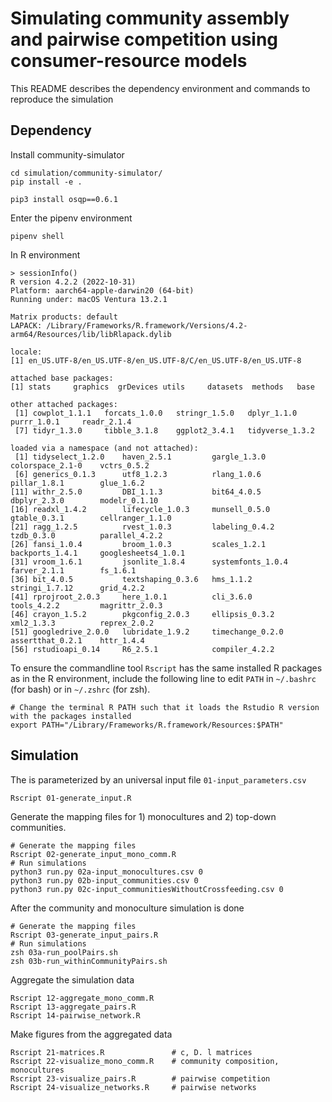 # Simulating community assembly and pairwise competition using consumer-resource models

This README describes the dependency environment and commands to reproduce the simulation 

## Dependency

Install community-simulator

```
cd simulation/community-simulator/
pip install -e .

pip3 install osqp==0.6.1
```

Enter the pipenv environment

```
pipenv shell
```

In R environment

```
> sessionInfo()
R version 4.2.2 (2022-10-31)
Platform: aarch64-apple-darwin20 (64-bit)
Running under: macOS Ventura 13.2.1

Matrix products: default
LAPACK: /Library/Frameworks/R.framework/Versions/4.2-arm64/Resources/lib/libRlapack.dylib

locale:
[1] en_US.UTF-8/en_US.UTF-8/en_US.UTF-8/C/en_US.UTF-8/en_US.UTF-8

attached base packages:
[1] stats     graphics  grDevices utils     datasets  methods   base     

other attached packages:
 [1] cowplot_1.1.1   forcats_1.0.0   stringr_1.5.0   dplyr_1.1.0     purrr_1.0.1     readr_2.1.4    
 [7] tidyr_1.3.0     tibble_3.1.8    ggplot2_3.4.1   tidyverse_1.3.2

loaded via a namespace (and not attached):
 [1] tidyselect_1.2.0    haven_2.5.1         gargle_1.3.0        colorspace_2.1-0    vctrs_0.5.2        
 [6] generics_0.1.3      utf8_1.2.3          rlang_1.0.6         pillar_1.8.1        glue_1.6.2         
[11] withr_2.5.0         DBI_1.1.3           bit64_4.0.5         dbplyr_2.3.0        modelr_0.1.10      
[16] readxl_1.4.2        lifecycle_1.0.3     munsell_0.5.0       gtable_0.3.1        cellranger_1.1.0   
[21] ragg_1.2.5          rvest_1.0.3         labeling_0.4.2      tzdb_0.3.0          parallel_4.2.2     
[26] fansi_1.0.4         broom_1.0.3         scales_1.2.1        backports_1.4.1     googlesheets4_1.0.1
[31] vroom_1.6.1         jsonlite_1.8.4      systemfonts_1.0.4   farver_2.1.1        fs_1.6.1           
[36] bit_4.0.5           textshaping_0.3.6   hms_1.1.2           stringi_1.7.12      grid_4.2.2         
[41] rprojroot_2.0.3     here_1.0.1          cli_3.6.0           tools_4.2.2         magrittr_2.0.3     
[46] crayon_1.5.2        pkgconfig_2.0.3     ellipsis_0.3.2      xml2_1.3.3          reprex_2.0.2       
[51] googledrive_2.0.0   lubridate_1.9.2     timechange_0.2.0    assertthat_0.2.1    httr_1.4.4         
[56] rstudioapi_0.14     R6_2.5.1            compiler_4.2.2     
```

To ensure the commandline tool `Rscript` has the same installed R packages as in the R environment, include the following line to edit `PATH` in `~/.bashrc` (for bash) or in `~/.zshrc` (for zsh).

```
# Change the terminal R PATH such that it loads the Rstudio R version with the packages installed
export PATH="/Library/Frameworks/R.framework/Resources:$PATH"
```


## Simulation

The is parameterized by an universal input file `01-input_parameters.csv`

```
Rscript 01-generate_input.R
```

Generate the mapping files for 1) monocultures and 2) top-down communities. 

```
# Generate the mapping files
Rscript 02-generate_input_mono_comm.R
# Run simulations
python3 run.py 02a-input_monocultures.csv 0
python3 run.py 02b-input_communities.csv 0
python3 run.py 02c-input_communitiesWithoutCrossfeeding.csv 0
```

After the community and monoculture simulation is done

```
# Generate the mapping files
Rscript 03-generate_input_pairs.R
# Run simulations
zsh 03a-run_poolPairs.sh
zsh 03b-run_withinCommunityPairs.sh
```

Aggregate the simulation data

```
Rscript 12-aggregate_mono_comm.R
Rscript 13-aggregate_pairs.R
Rscript 14-pairwise_network.R
```


Make figures from the aggregated data

```
Rscript 21-matrices.R               # c, D. l matrices
Rscript 22-visualize_mono_comm.R    # community composition, monocultures
Rscript 23-visualize_pairs.R        # pairwise competition
Rscript 24-visualize_networks.R     # pairwise networks
```






























